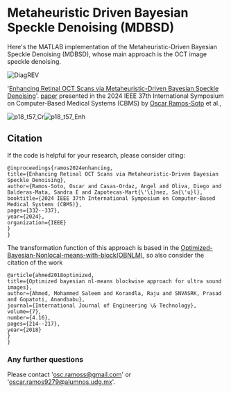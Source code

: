 # Metaheuristic Driven Bayesian Speckle Denoising (MDBSD)
Here's the MATLAB implementation of the Metaheuristic-Driven Bayesian Speckle Denoising (MDBSD), whose main approach is the OCT image speckle denoising.

![DiagREV](https://github.com/user-attachments/assets/0402c7d8-526c-4214-83f6-368f56769e06)


'[Enhancing Retinal OCT Scans via Metaheuristic-Driven Bayesian Speckle Denoising](https://doi.org/10.1109/CBMS61543.2024.00062)'. [paper](https://www.researchgate.net/publication/382588237_Enhancing_Retinal_OCT_Scans_via_Metaheuristic-Driven_Bayesian_Speckle_Denoising) presented in the 2024 IEEE 37th International Symposium on Computer-Based Medical Systems (CBMS) by [Oscar Ramos-Soto](https://scholar.google.com/citations?user=EzhiQbkAAAAJ&hl) et al., 


![p18_t57_Cr](https://github.com/user-attachments/assets/e7c27334-db39-4606-93d9-aea7c5c781f6)![p18_t57_Enh](https://github.com/user-attachments/assets/fe3cb747-09bb-40f0-9fcc-c2c313748acc)


## Citation

If the code is helpful for your research, please consider citing:

  ```shell
  @inproceedings{ramos2024enhancing,
  title={Enhancing Retinal OCT Scans via Metaheuristic-Driven Bayesian Speckle Denoising},
  author={Ramos-Soto, Oscar and Casas-Ordaz, Angel and Oliva, Diego and Balderas-Mata, Sandra E and Zapotecas-Mart{\'\i}nez, Sa{\'u}l},
  booktitle={2024 IEEE 37th International Symposium on Computer-Based Medical Systems (CBMS)},
  pages={332--337},
  year={2024},
  organization={IEEE}
  }
}

  ```

The transformation function of this approach is based in the [Optimized-Bayesian-Nonlocal-means-with-block(OBNLM)](https://github.com/Xingorno/Optimized-Bayesian-Nonlocal-means-with-block-OBNLM?tab=readme-ov-file), so also consider the citation of the work

  ```shell
 @article{ahmed2018optimized,
  title={Optimized bayesian nl-means blockwise approach for ultra sound images},
  author={Ahmed, Mohammed Saleem and Korandla, Raju and SNVASRK, Prasad and Gopatoti, Anandbabu},
  journal={International Journal of Engineering \& Technology},
  volume={7},
  number={4.16},
  pages={214--217},
  year={2018}
}
}

  ```
### Any further questions

Please contact 'osc.ramoss@gmail.com' or 'oscar.ramos9279@alumnos.udg.mx'.
